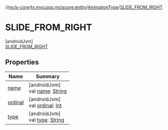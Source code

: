 //[mcls-core](../../../../index.md)/[tv.mycujoo.mclscore.entity](../../index.md)/[AnimationType](../index.md)/[SLIDE_FROM_RIGHT](index.md)

# SLIDE_FROM_RIGHT

[androidJvm]\
[SLIDE_FROM_RIGHT](index.md)

## Properties

| Name | Summary |
|---|---|
| [name](../../../tv.mycujoo.mclscore.logger/-message-level/-e-r-r-o-r/index.md#-372974862%2FProperties%2F-450282738) | [androidJvm]<br>val [name](../../../tv.mycujoo.mclscore.logger/-message-level/-e-r-r-o-r/index.md#-372974862%2FProperties%2F-450282738): [String](https://kotlinlang.org/api/latest/jvm/stdlib/kotlin/-string/index.html) |
| [ordinal](../../../tv.mycujoo.mclscore.logger/-message-level/-e-r-r-o-r/index.md#-739389684%2FProperties%2F-450282738) | [androidJvm]<br>val [ordinal](../../../tv.mycujoo.mclscore.logger/-message-level/-e-r-r-o-r/index.md#-739389684%2FProperties%2F-450282738): [Int](https://kotlinlang.org/api/latest/jvm/stdlib/kotlin/-int/index.html) |
| [type](../type.md) | [androidJvm]<br>val [type](../type.md): [String](https://kotlinlang.org/api/latest/jvm/stdlib/kotlin/-string/index.html) |
